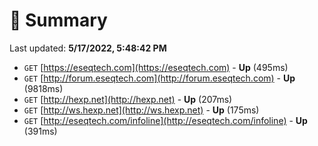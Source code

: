 # 📖 Summary
Last updated: **5/17/2022, 5:48:42 PM**

- `GET` [https://eseqtech.com](https://eseqtech.com) - **Up** (495ms)
- `GET` [http://forum.eseqtech.com](http://forum.eseqtech.com) - **Up** (9818ms)
- `GET` [http://hexp.net](http://hexp.net) - **Up** (207ms)
- `GET` [http://ws.hexp.net](http://ws.hexp.net) - **Up** (175ms)
- `GET` [http://eseqtech.com/infoline](http://eseqtech.com/infoline) - **Up** (391ms)
